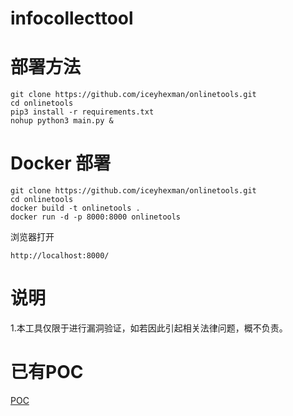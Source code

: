 # infocollecttool

# 部署方法

    git clone https://github.com/iceyhexman/onlinetools.git
    cd onlinetools
    pip3 install -r requirements.txt
    nohup python3 main.py &

# Docker 部署

    git clone https://github.com/iceyhexman/onlinetools.git
    cd onlinetools
    docker build -t onlinetools .
    docker run -d -p 8000:8000 onlinetools

浏览器打开

    http://localhost:8000/

# 说明
1.本工具仅限于进行漏洞验证，如若因此引起相关法律问题，概不负责。

# 已有POC
[POC](./poc.md)



